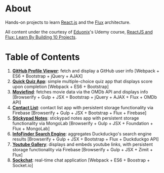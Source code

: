 # About

Hands-on projects to learn [React.js](https://facebook.github.io/react/) and the [Flux](https://facebook.github.io/flux/docs/overview.html) architecture.

All content under the courtesy of [Eduonix](https://www.eduonix.com/)'s Udemy course, [ReactJS and Flux: Learn By Building 10 Projects](https://www.udemy.com/reactjs-and-flux-learn-by-building-10-projects/).

# Table of Contents

1. [**GitHub Profile Viewer**](https://github.com/eddowh/react-github-profile-viewer/tree/master): fetch and display a GitHub user info [Webpack + ES6 + Bootstrap + jQuery + AJAX]
2. [**Quick Quiz App**](https://github.com/eddowh/react-quick-quiz-app/tree/master): simple multiple-choice quiz app that displays score upon completion [Webpack + ES6 + Bootstrap]
3. [**Moviefind**](https://github.com/eddowh/react-moviefind/tree/master): fetches movie data via the OMDb API and displays info [Browserify + Gulp + JSX + Bootstrap + jQuery + AJAX + Flux + OMDb API]
4. [**Contact List**](https://github.com/eddowh/react-contact-list/tree/master): contact list app with persistent storage functionality via Firebase [Browserify + Gulp + JSX + Bootstrap + Flux + Firebase]
5. [**Stickypad Notes**](https://github.com/eddowh/react-stickypad-notes/tree/master): stickypad notes app with persistent storage functionality via MongoLab [Browserify + Gulp + JSX + Foundation + Flux + MongoLab]
6. [**InfoFinder Search Engine**](https://github.com/eddowh/react-infofinder-search-engine/tree/master): aggregates Duckduckgo's search engine results [Browserify + Gulp + JSX + Bootstrap + Flux + Duckduckgo API]
7. [**Youtube Gallery**](https://github.com/eddowh/react-youtube-gallery/tree/master): displays and embeds youtube links, with persistent storage functionality via Firebase [Browserify + Gulp + JSX + Zimit + Flux]
8. [**Sockchat**](https://github.com/eddowh/react-sockchat/tree/master): real-time chat application [Webpack + ES6 + Boostrap + Socket.io]
